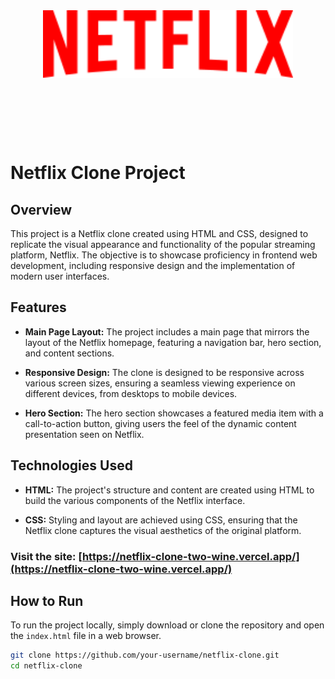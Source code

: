 <div style="background-image: url('assets/images/bg.jpg'); background-size: cover; height: 300px; width:100%; display:flex; justify-content: center; align-items:center;">
  <img src='assets/images/logo.svg' width = "400px">
</div>

# Netflix Clone Project

## Overview

This project is a Netflix clone created using HTML and CSS, designed to replicate the visual appearance and functionality of the popular streaming platform, Netflix. The objective is to showcase proficiency in frontend web development, including responsive design and the implementation of modern user interfaces.

## Features

- **Main Page Layout:** The project includes a main page that mirrors the layout of the Netflix homepage, featuring a navigation bar, hero section, and content sections.

- **Responsive Design:** The clone is designed to be responsive across various screen sizes, ensuring a seamless viewing experience on different devices, from desktops to mobile devices.

- **Hero Section:** The hero section showcases a featured media item with a call-to-action button, giving users the feel of the dynamic content presentation seen on Netflix.

## Technologies Used

- **HTML:** The project's structure and content are created using HTML to build the various components of the Netflix interface.

- **CSS:** Styling and layout are achieved using CSS, ensuring that the Netflix clone captures the visual aesthetics of the original platform.

### Visit the site: [https://netflix-clone-two-wine.vercel.app/](https://netflix-clone-two-wine.vercel.app/)


## How to Run

To run the project locally, simply download or clone the repository and open the `index.html` file in a web browser.

```bash
git clone https://github.com/your-username/netflix-clone.git
cd netflix-clone
